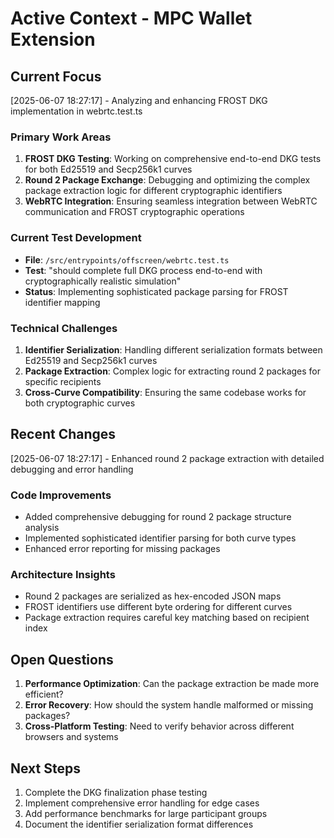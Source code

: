 # Active Context - MPC Wallet Extension

## Current Focus
[2025-06-07 18:27:17] - Analyzing and enhancing FROST DKG implementation in webrtc.test.ts

### Primary Work Areas
1. **FROST DKG Testing**: Working on comprehensive end-to-end DKG tests for both Ed25519 and Secp256k1 curves
2. **Round 2 Package Exchange**: Debugging and optimizing the complex package extraction logic for different cryptographic identifiers
3. **WebRTC Integration**: Ensuring seamless integration between WebRTC communication and FROST cryptographic operations

### Current Test Development
- **File**: `/src/entrypoints/offscreen/webrtc.test.ts`
- **Test**: "should complete full DKG process end-to-end with cryptographically realistic simulation"
- **Status**: Implementing sophisticated package parsing for FROST identifier mapping

### Technical Challenges
1. **Identifier Serialization**: Handling different serialization formats between Ed25519 and Secp256k1 curves
2. **Package Extraction**: Complex logic for extracting round 2 packages for specific recipients
3. **Cross-Curve Compatibility**: Ensuring the same codebase works for both cryptographic curves

## Recent Changes
[2025-06-07 18:27:17] - Enhanced round 2 package extraction with detailed debugging and error handling

### Code Improvements
- Added comprehensive debugging for round 2 package structure analysis
- Implemented sophisticated identifier parsing for both curve types
- Enhanced error reporting for missing packages

### Architecture Insights
- Round 2 packages are serialized as hex-encoded JSON maps
- FROST identifiers use different byte ordering for different curves
- Package extraction requires careful key matching based on recipient index

## Open Questions
1. **Performance Optimization**: Can the package extraction be made more efficient?
2. **Error Recovery**: How should the system handle malformed or missing packages?
3. **Cross-Platform Testing**: Need to verify behavior across different browsers and systems

## Next Steps
1. Complete the DKG finalization phase testing
2. Implement comprehensive error handling for edge cases  
3. Add performance benchmarks for large participant groups
4. Document the identifier serialization format differences